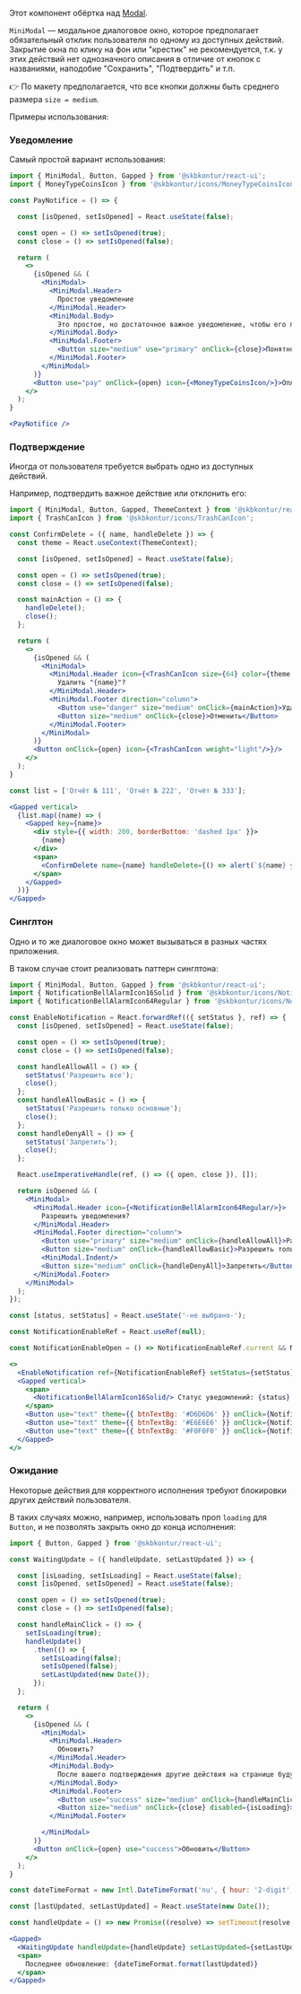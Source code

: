Этот компонент обёртка над [Modal](#/Components/Modal/Modal).

`MiniModal` — модальное диалоговое окно, которое предполагает обязательный отклик пользователя по одному из доступных действий.
Закрытие окна по клику на фон или "крестик" не рекомендуется, т.к. у этих действий нет однозначного описания в 
отличие от кнопок с названиями, наподобие "Сохранить", "Подтвердить" и т.п.

👉 По макету предполагается, что все кнопки должны быть среднего размера `size = medium`.

Примеры использования:

### Уведомление

Самый простой вариант использования:

```jsx harmony
import { MiniModal, Button, Gapped } from '@skbkontur/react-ui';
import { MoneyTypeCoinsIcon } from '@skbkontur/icons/MoneyTypeCoinsIcon';

const PayNotifice = () => {

  const [isOpened, setIsOpened] = React.useState(false);

  const open = () => setIsOpened(true);
  const close = () => setIsOpened(false);

  return (
    <>
      {isOpened && (
        <MiniModal>
          <MiniModal.Header>
            Простое уведомление
          </MiniModal.Header>
          <MiniModal.Body>
            Это простое, но достаточное важное уведомление, чтобы его показать в МиниМодалке
          </MiniModal.Body>
          <MiniModal.Footer>
            <Button size="medium" use="primary" onClick={close}>Понятно</Button>
          </MiniModal.Footer>
        </MiniModal>
      )}
      <Button use="pay" onClick={open} icon={<MoneyTypeCoinsIcon/>}>Оплата</Button>
    </>
  );
}

<PayNotifice />
```

### Подтверждение

Иногда от пользователя требуется выбрать одно из доступных действий.

Например, подтвердить важное действие или отклонить его:

```jsx harmony
import { MiniModal, Button, Gapped, ThemeContext } from '@skbkontur/react-ui';
import { TrashCanIcon } from '@skbkontur/icons/TrashCanIcon';

const ConfirmDelete = ({ name, handleDelete }) => {
  const theme = React.useContext(ThemeContext);

  const [isOpened, setIsOpened] = React.useState(false);

  const open = () => setIsOpened(true);
  const close = () => setIsOpened(false);

  const mainAction = () => {
    handleDelete();
    close();
  };

  return (
    <>
      {isOpened && (
        <MiniModal>
          <MiniModal.Header icon={<TrashCanIcon size={64} color={theme.btnDangerBg}/>}>
            Удалить "{name}"?
          </MiniModal.Header>
          <MiniModal.Footer direction="column">
            <Button use="danger" size="medium" onClick={mainAction}>Удалить</Button>
            <Button size="medium" onClick={close}>Отменить</Button>
          </MiniModal.Footer>
        </MiniModal>
      )}
      <Button onClick={open} icon={<TrashCanIcon weight="light"/>}/>
    </>
  );
}

const list = ['Отчёт № 111', 'Отчёт № 222', 'Отчёт № 333'];

<Gapped vertical>
  {list.map((name) => (
    <Gapped key={name}>
      <div style={{ width: 200, borderBottom: 'dashed 1px' }}>
        {name}
      </div>
      <span>
        <ConfirmDelete name={name} handleDelete={() => alert(`${name} удалён`)}/>
      </span>
    </Gapped>
  ))}
</Gapped>
```

### Синглтон

Одно и то же диалоговое окно может вызываться в разных частях приложения.

В таком случае стоит реализовать паттерн синглтона:

```jsx harmony
import { MiniModal, Button, Gapped } from '@skbkontur/react-ui';
import { NotificationBellAlarmIcon16Solid } from '@skbkontur/icons/NotificationBellAlarmIcon16Solid';
import { NotificationBellAlarmIcon64Regular } from '@skbkontur/icons/NotificationBellAlarmIcon64Regular';

const EnableNotification = React.forwardRef(({ setStatus }, ref) => {
  const [isOpened, setIsOpened] = React.useState(false);

  const open = () => setIsOpened(true);
  const close = () => setIsOpened(false);

  const handleAllowAll = () => {
    setStatus('Разрешить все');
    close();
  };
  const handleAllowBasic = () => {
    setStatus('Разрешить только основные');
    close();
  };
  const handleDenyAll = () => {
    setStatus('Запретить');
    close();
  };

  React.useImperativeHandle(ref, () => ({ open, close }), []);

  return isOpened && (
    <MiniModal>
      <MiniModal.Header icon={<NotificationBellAlarmIcon64Regular/>}>
        Разрешить уведомления?
      </MiniModal.Header>
      <MiniModal.Footer direction="column">
        <Button use="primary" size="medium" onClick={handleAllowAll}>Разрешить все</Button>
        <Button size="medium" onClick={handleAllowBasic}>Разрешить только основные</Button>
        <MiniModal.Indent/>
        <Button size="medium" onClick={handleDenyAll}>Запретить</Button>
      </MiniModal.Footer>
    </MiniModal>
  );
});

const [status, setStatus] = React.useState('-не выбрано-');

const NotificationEnableRef = React.useRef(null);

const NotificationEnableOpen = () => NotificationEnableRef.current && NotificationEnableRef.current.open();

<>
  <EnableNotification ref={NotificationEnableRef} setStatus={setStatus}/>
  <Gapped vertical>
    <span>
      <NotificationBellAlarmIcon16Solid/> Статус уведомлений: {status}
    </span>
    <Button use="text" theme={{ btnTextBg: '#D6D6D6' }} onClick={NotificationEnableOpen}>Разрешить уведомления?</Button>
    <Button use="text" theme={{ btnTextBg: '#E6E6E6' }} onClick={NotificationEnableOpen}>Разрешить уведомления?</Button>
    <Button use="text" theme={{ btnTextBg: '#F0F0F0' }} onClick={NotificationEnableOpen}>Разрешить уведомления?</Button>
  </Gapped>
</>
```

### Ожидание

Некоторые действия для корректного исполнения требуют блокировки других действий пользователя.

В таких случаях можно, например, использовать проп `loading` для `Button`, и не позволять закрыть окно до конца исполнения:

```jsx harmony
import { Button, Gapped } from '@skbkontur/react-ui';

const WaitingUpdate = ({ handleUpdate, setLastUpdated }) => {

  const [isLoading, setIsLoading] = React.useState(false);
  const [isOpened, setIsOpened] = React.useState(false);

  const open = () => setIsOpened(true);
  const close = () => setIsOpened(false);

  const handleMainClick = () => {
    setIsLoading(true);
    handleUpdate()
      .then(() => {
        setIsLoading(false);
        setIsOpened(false);
        setLastUpdated(new Date());
      });
  };

  return (
    <>
      {isOpened && (
        <MiniModal>
          <MiniModal.Header>
            Обновить?
          </MiniModal.Header>
          <MiniModal.Body>
            После вашего подтверждения другие действия на странице будут заблокированы на несколько секунд.
          </MiniModal.Body>
          <MiniModal.Footer>
            <Button use="success" size="medium" onClick={handleMainClick} loading={isLoading}>Обновить</Button>
            <Button size="medium" onClick={close} disabled={isLoading}>Отменить</Button>
          </MiniModal.Footer>

        </MiniModal>
      )}
      <Button onClick={open} use="success">Обновить</Button>
    </>
  );
}

const dateTimeFormat = new Intl.DateTimeFormat('nu', { hour: '2-digit', minute: '2-digit', second: '2-digit' });

const [lastUpdated, setLastUpdated] = React.useState(new Date());

const handleUpdate = () => new Promise((resolve) => setTimeout(resolve, 1500));

<Gapped>
  <WaitingUpdate handleUpdate={handleUpdate} setLastUpdated={setLastUpdated} />
  <span>
    Последнее обновление: {dateTimeFormat.format(lastUpdated)}
  </span>
</Gapped>
```
